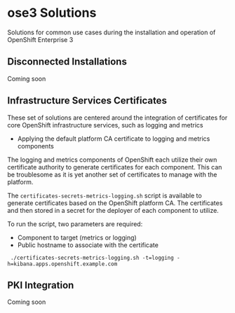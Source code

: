 ose3 Solutions
=============

Solutions for common use cases during the installation and operation of OpenShift Enterprise 3

## Disconnected Installations

Coming soon

## Infrastructure Services Certificates

These set of solutions are centered around the integration of certificates for core OpenShift infrastructure services, such as logging and metrics

* Applying the default platform CA certificate to logging and metrics components

The logging and metrics components of OpenShift each utilize their own certificate authority to generate certificates for each component. This can be troublesome as it is yet another set of certificates to manage with the platform. 

The `certificates-secrets-metrics-logging.sh` script is available to generate certificates based on the OpenShift platform CA. The certificates and then stored in a secret for the deployer of each component to utilize.

To run the script, two parameters are required:

* Component to target (metrics or logging)
* Public hostname to associate with the certificate

```
 ./certificates-secrets-metrics-logging.sh -t=logging -h=kibana.apps.openshift.example.com
```

## PKI Integration

Coming soon